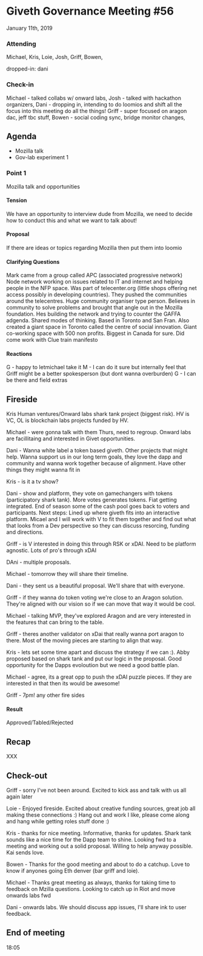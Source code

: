 # Giveth Governance Meeting #56


January 11th, 2019

### Attending

Michael, Kris, Loie, Josh, Griff, Bowen,

dropped-in: dani

### Check-in

Michael - talked collabs w/ onward labs,
Josh - talked with hackathon organizers,
Dani - dropping in, intending to do loomios and shift all the focus into this meeting do all the things!
Griff - super focused on aragon dac, jeff tbc stuff,
Bowen - social coding sync, bridge monitor changes,

## Agenda

* Mozilla talk
* Gov-lab experiment 1

### Point 1
Mozilla talk and opportunities

#### Tension

We have an opportunity to interview dude from Mozilla, we need to decide how to conduct this and what we want to talk about!

#### Proposal

If there are ideas or topics regarding Mozilla then put them into loomio


#### Clarifying Questions

Mark came from a group called APC (associated progressive network) Node network working on issues related to IT and internet and helping people in the NFP space. Was part of telecenter.org (little shops offering net access possibly in developing countries). They pushed the communities around the telecentres. Huge community organiser type person. Believes in community to solve problems and brought that angle out in the Mozilla foundation. Hes building the network and trying to counter the GAFFA adgenda. Shared modes of thinking. Based in Toronto and San Fran. Also created a giant space in Toronto called the centre of social innovation. Giant co-working space with 500 non profits. Biggest in Canada for sure. Did come work with Clue train manifesto

#### Reactions

G - happy to letmichael take it
M - I can do it sure but internally feel that Griff might be a better spokesperson (but dont wanna overburden)
G - I can be there and field extras


## Fireside
Kris
Human ventures/Onward labs shark tank project (biggest risk).
HV is VC, OL is blockchain labs projects funded by HV.

Michael - were gonna talk with them Thurs, need to regroup. Onward labs are facillitaing and interested in Givet opportunities.

Dani - Wanna white label a token based giveth. Other projects that might help. Wanna support us in our long term goals, they love the dapp and community and wanna work together because of alignment. Have other things they might wanna fit in

Kris - is it a tv show?

Dani - show and platform, they vote on gamechangers with tokens (participatory shark tank). More votes generates tokens. Fiat getting integrated. End of season some of the cash pool goes back to voters and participants.
Next steps: Lined up where giveth fits into an interactive platform. Micael and I will work with V to fit them together and find out what that looks from a Dev perspective so they can discuss resorcing, funding and directions.

Griff - is V interested in doing this through RSK or xDAI. Need to be platform agnostic. Lots of pro's through xDAI

DAni - multiple proposals.

Michael - tomorrow they will share their timeline.

Dani - they sent us a beautiful proposal. We'll share that with everyone.

Griff - if they wanna do token voting we're close to an Aragon solution. They're aligned with our vision so if we can move that way it would be cool.

Michael - talking MVP, they've explored Aragon and are very interested in the features that can bring to the table.

Griff - theres another validator on xDai that really wanna port aragon to there. Most of the moving pieces are starting to align that way.

Kris - lets set some time apart and discuss the strategy if we can :). Abby proposed based on shark tank and put our logic in the proposal. Good opportunity for the Dapps evoloution but we need a good battle plan.

Michael - agree, its a great opp to push the xDAI puzzle pieces. If they are interested in that then its would be awesome!

Griff - 7pm! any other fire sides

#### Result

Approved/Tabled/Rejected


## Recap

XXX

## Check-out

Griff - sorry I've not been around. Excited to kick ass and talk with us all again later

Loie - Enjoyed fireside. Excited about creative funding sources, great job all making these connections :) Hang out and work I like, please come along and hang while getting roles stuff done :)

Kris - thanks for nice meeting. Informative, thanks for updates. Shark tank sounds like a nice time for the Dapp team to shine. Looking fwd to a meeting and working out a solid proposal. Willing to help anyway possible. Kai sends love.

Bowen - Thanks for the good meeting and about to do a catchup. Love to know if anyones going Eth denver (bar griff and loie).

Michael - Thanks great meeting as always, thanks for taking time to feedback on Mzilla questions. Looking to catch up in Riot and move onwards labs fwd

Dani - onwards labs. We should discuss app issues, I'll share ink to user feedback.

## End of meeting

18:05
